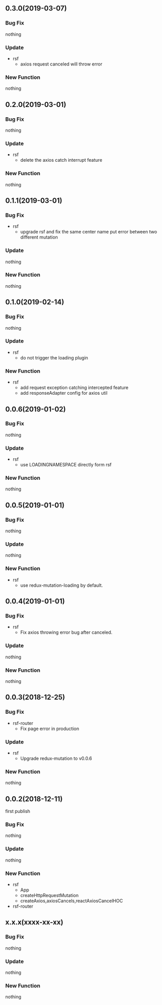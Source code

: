 ## 0.3.0(2019-03-07)

### Bug Fix

nothing

### Update

- rsf
  - axios request canceled will throw error

### New Function

nothing

## 0.2.0(2019-03-01)

### Bug Fix

nothing

### Update

- rsf
  - delete the axios catch interrupt feature

### New Function

nothing

## 0.1.1(2019-03-01)

### Bug Fix

- rsf
  - upgrade rsf and fix the same center name put error between two different mutation

### Update

nothing

### New Function

nothing

## 0.1.0(2019-02-14)

### Bug Fix

nothing

### Update

- rsf
  - do not trigger the loading plugin

### New Function

- rsf
  - add request exception catching intercepted feature
  - add responseAdapter config for axios util

## 0.0.6(2019-01-02)

### Bug Fix

nothing

### Update

- rsf
  - use LOADINGNAMESPACE directly form rsf

### New Function

nothing

## 0.0.5(2019-01-01)

### Bug Fix

nothing

### Update

nothing

### New Function

- rsf
  - use redux-mutation-loading by default.

## 0.0.4(2019-01-01)

### Bug Fix

- rsf
  - Fix axios throwing error bug after canceled.

### Update

nothing

### New Function

nothing

## 0.0.3(2018-12-25)

### Bug Fix

- rsf-router
  - Fix page error in production

### Update

- rsf
  - Upgrade redux-mutation to v0.0.6

### New Function

nothing

## 0.0.2(2018-12-11)

first publish

### Bug Fix

nothing

### Update

nothing

### New Function

- rsf
  - App
  - createHttpRequestMutation
  - createAxios,axiosCancels,reactAxiosCancelHOC
- rsf-router

## x.x.x(xxxx-xx-xx)

### Bug Fix

nothing

### Update

nothing

### New Function

nothing
